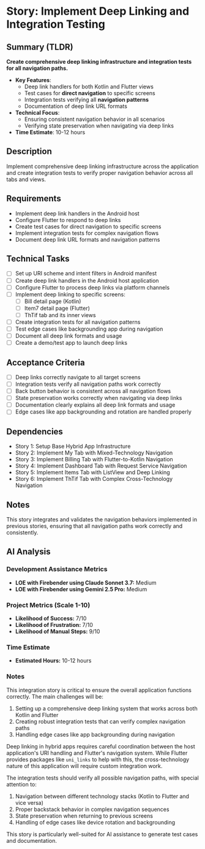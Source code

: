 # Story: Implement Deep Linking and Integration Testing

## Summary (TLDR)

**Create comprehensive deep linking infrastructure and integration tests for all navigation paths.**

* **Key Features**:
  * Deep link handlers for both Kotlin and Flutter views
  * Test cases for **direct navigation** to specific screens
  * Integration tests verifying all **navigation patterns**
  * Documentation of deep link URL formats
* **Technical Focus**:
  * Ensuring consistent navigation behavior in all scenarios
  * Verifying state preservation when navigating via deep links
* **Time Estimate**: 10-12 hours

## Description

Implement comprehensive deep linking infrastructure across the application and create integration
tests to verify proper navigation behavior across all tabs and views.

## Requirements

- Implement deep link handlers in the Android host
- Configure Flutter to respond to deep links
- Create test cases for direct navigation to specific screens
- Implement integration tests for complex navigation flows
- Document deep link URL formats and navigation patterns

## Technical Tasks

- [ ] Set up URI scheme and intent filters in Android manifest
- [ ] Create deep link handlers in the Android host application
- [ ] Configure Flutter to process deep links via platform channels
- [ ] Implement deep linking to specific screens:
    - [ ] Bill detail page (Kotlin)
    - [ ] Item7 detail page (Flutter)
    - [ ] ThTif tab and its inner views
- [ ] Create integration tests for all navigation patterns
- [ ] Test edge cases like backgrounding app during navigation
- [ ] Document all deep link formats and usage
- [ ] Create a demo/test app to launch deep links

## Acceptance Criteria

- [ ] Deep links correctly navigate to all target screens
- [ ] Integration tests verify all navigation paths work correctly
- [ ] Back button behavior is consistent across all navigation flows
- [ ] State preservation works correctly when navigating via deep links
- [ ] Documentation clearly explains all deep link formats and usage
- [ ] Edge cases like app backgrounding and rotation are handled properly

## Dependencies

- Story 1: Setup Base Hybrid App Infrastructure
- Story 2: Implement My Tab with Mixed-Technology Navigation
- Story 3: Implement Billing Tab with Flutter-to-Kotlin Navigation
- Story 4: Implement Dashboard Tab with Request Service Navigation
- Story 5: Implement Items Tab with ListView and Deep Linking
- Story 6: Implement ThTif Tab with Complex Cross-Technology Navigation

## Notes

This story integrates and validates the navigation behaviors implemented in previous stories,
ensuring that all navigation paths work correctly and consistently.

## AI Analysis

### Development Assistance Metrics

- **LOE with Firebender using Claude Sonnet 3.7:** Medium
- **LOE with Firebender using Gemini 2.5 Pro:** Medium

### Project Metrics (Scale 1-10)

- **Likelihood of Success:** 7/10
- **Likelihood of Frustration:** 7/10
- **Likelihood of Manual Steps:** 9/10

### Time Estimate

- **Estimated Hours:** 10-12 hours

### Notes

This integration story is critical to ensure the overall application functions correctly. The main
challenges will be:

1. Setting up a comprehensive deep linking system that works across both Kotlin and Flutter
2. Creating robust integration tests that can verify complex navigation paths
3. Handling edge cases like app backgrounding during navigation

Deep linking in hybrid apps requires careful coordination between the host application's URI
handling and Flutter's navigation system. While Flutter provides packages like `uni_links` to help
with this, the cross-technology nature of this application will require custom integration work.

The integration tests should verify all possible navigation paths, with special attention to:

1. Navigation between different technology stacks (Kotlin to Flutter and vice versa)
2. Proper backstack behavior in complex navigation sequences
3. State preservation when returning to previous screens
4. Handling of edge cases like device rotation and backgrounding

This story is particularly well-suited for AI assistance to generate test cases and documentation.